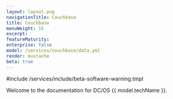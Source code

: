 ```yaml
---
layout: layout.pug
navigationTitle: Couchbase
title: Couchbase
menuWeight: 15
excerpt:
featureMaturity:
enterprise: false
model: /services/couchbase/data.yml
render: mustache
beta: true
---
```


#include /services/include/beta-software-warning.tmpl

Welcome to the documentation for DC/OS {{ model.techName }}.
